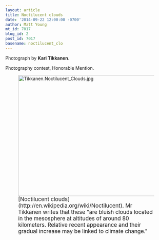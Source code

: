 ```yaml
---
layout: article
title: Noctilucent clouds
date: '2014-09-22 12:00:00 -0700'
author: Matt Young
mt_id: 7017
blog_id: 2
post_id: 7017
basename: noctilucent_clo
---
```

Photograph by **Kari Tikkanen**.

Photography contest, Honorable Mention.

<figure>
<img src="{{ site.baseurl }}/uploads/2014/Tikkanen.Noctilucent_Clouds.jpg" alt="Tikkanen.Noctilucent_Clouds.jpg" width="600" height="377" />
<figcaption markdown="span">
<big>[Noctilucent clouds](http://en.wikipedia.org/wiki/Noctilucent).  Mr Tikkanen writes that these "are bluish clouds located in the
mesosphere at altitudes of around 80 kilometers. Relative recent
appearance and their gradual increase may be linked to climate change."</big>

</figcaption>
</figure>
